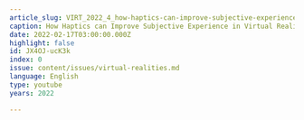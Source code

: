 ```yaml
---
article_slug: VIRT_2022_4_how-haptics-can-improve-subjective-experience-in-virtual-reality
caption: How Haptics can Improve Subjective Experience in Virtual Reality
date: 2022-02-17T03:00:00.000Z
highlight: false
id: JX4OJ-ucK3k
index: 0
issue: content/issues/virtual-realities.md
language: English
type: youtube
years: 2022

---
```

